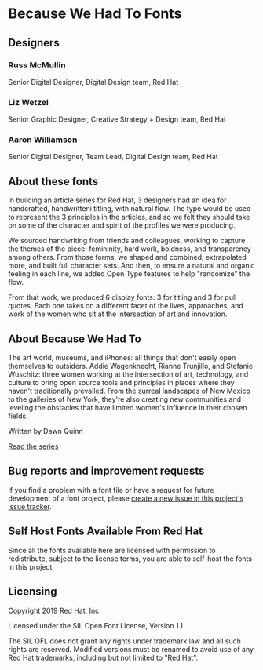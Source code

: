 # Because We Had To Fonts

## Designers

### Russ McMullin 
Senior Digital Designer, Digital Design team, Red Hat


### Liz Wetzel 
Senior Graphic Designer, Creative Strategy + Design team, Red Hat


### Aaron Williamson 
Senior Digital Designer, Team Lead, Digital Design team, Red Hat


## About these fonts 
In building an article series for Red Hat, 3 designers had an idea for handcrafted, handwritteni titling, with natural flow. The type would be used to represent the 3 principles in the articles, and so we felt they should take on some of the character and spirit of the profiles we were producing.  

We sourced handwriting from friends and colleagues, working to capture the themes of the piece: femininity, hard work, boldness, and transparency among others. From those forms, we shaped and combined, extrapolated more, and built full character sets. And then, to ensure a natural and organic feeling in each line, we added Open Type features to help "randomize" the flow.

From that work, we produced 6 display fonts: 3 for titling and 3 for pull quotes. Each one takes on a different facet of the lives, approaches, and work of the women who sit at the intersection of art and innovation.

## About Because We Had To 
The art world, museums, and iPhones: all things that don't easily open themselves to outsiders. Addie Wagenknecht, Rianne Trunjillo, and Stefanie Wuschitz: three women working at the intersection of art, technology, and culture to bring open source tools and principles in places where they haven't traditionally prevailed. From the surreal landscapes of New Mexico to the galleries of New York, they're also creating new communities and leveling the obstacles that have limited women's influence in their chosen fields.

Written by Dawn Quinn

[Read the series](https://www.redhat.com/en/open-source-stories/because-we-had-to)


## Bug reports and improvement requests

If you find a problem with a font file or have a request for future development of a font project, please [create a new issue in this project's issue tracker](https://github.com/RedHatOfficial/bwht-fonts/issues).

## Self Host Fonts Available From Red Hat

Since all the fonts available here are licensed with permission to redistribute, subject to the license terms, you are able to self-host the fonts in this project.

## Licensing

Copyright 2019 Red Hat, Inc.

Licensed under the SIL Open Font License, Version 1.1 

The SIL OFL does not grant any rights under trademark law and all such rights are reserved. Modified versions must be renamed to avoid use of any Red Hat trademarks, including but not limited to "Red Hat".
